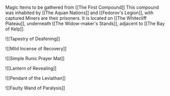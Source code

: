 Magic Items to be gathered from [[The First Compound]]
This compound was inhabited by [[The Aquan Nations]] and [[Fedorov's Legion]], with captured Miners are their prisoners. It is located on [[The Whitecliff Plateau]], underneath [[The Widow-maker's Stands]], adjacent to [[The Bay of Kelp]]. 

![[Tapestry of Deafening]]

![[Mild Incense of Recovery]]

![[Simple Runic Prayer Mat]]

![[Lantern of Revealing]]

![[Pendant of the Leviathan]]

![[Faulty Wand of Paralysis]]
